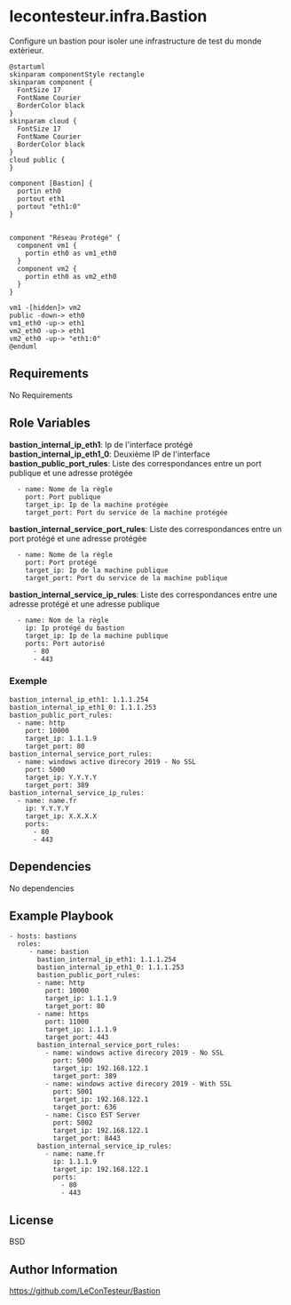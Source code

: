 lecontesteur.infra.Bastion
==========================

Configure un bastion pour isoler une infrastructure de test du monde extèrieur.

```plantuml
@startuml
skinparam componentStyle rectangle
skinparam component {
  FontSize 17
  FontName Courier
  BorderColor black
}
skinparam cloud {
  FontSize 17
  FontName Courier
  BorderColor black
}
cloud public {
}

component [Bastion] {
  portin eth0
  portout eth1
  portout "eth1:0"
}


component "Réseau Protégé" {
  component vm1 {
    portin eth0 as vm1_eth0
  }
  component vm2 {
    portin eth0 as vm2_eth0
  }
}

vm1 -[hidden]> vm2
public -down-> eth0
vm1_eth0 -up-> eth1
vm2_eth0 -up-> eth1
vm2_eth0 -up-> "eth1:0"
@enduml
```

Requirements
------------

No Requirements

Role Variables
--------------

**bastion_internal_ip_eth1**: Ip de l'interface protégé
**bastion_internal_ip_eth1_0**: Deuxième IP de l'interface
**bastion_public_port_rules**: Liste des correspondances entre un port publique et une adresse protégée

```
  - name: Nome de la règle
    port: Port publique
    target_ip: Ip de la machine protégée
    target_port: Port du service de la machine protégée
```

**bastion_internal_service_port_rules**: Liste des correspondances entre un port protégé et une adresse protégée

```
  - name: Nome de la règle
    port: Port protégé
    target_ip: Ip de la machine publique
    target_port: Port du service de la machine publique
```

**bastion_internal_service_ip_rules**: Liste des correspondances entre une adresse protégé et une adresse publique

```
  - name: Nom de la règle
    ip: Ip protégé du bastion
    target_ip: Ip de la machine publique
    ports: Port autorisé
      - 80
      - 443
```

### Exemple

```
bastion_internal_ip_eth1: 1.1.1.254
bastion_internal_ip_eth1_0: 1.1.1.253
bastion_public_port_rules:
  - name: http
    port: 10000
    target_ip: 1.1.1.9
    target_port: 80
bastion_internal_service_port_rules:
  - name: windows active direcory 2019 - No SSL
    port: 5000
    target_ip: Y.Y.Y.Y
    target_port: 389
bastion_internal_service_ip_rules:
  - name: name.fr
    ip: Y.Y.Y.Y
    target_ip: X.X.X.X
    ports:
      - 80
      - 443
```

Dependencies
------------

No dependencies

Example Playbook
----------------


    - hosts: bastions
      roles:
         - name: bastion
           bastion_internal_ip_eth1: 1.1.1.254
           bastion_internal_ip_eth1_0: 1.1.1.253
           bastion_public_port_rules:
           - name: http
             port: 10000
             target_ip: 1.1.1.9
             target_port: 80
           - name: https
             port: 11000
             target_ip: 1.1.1.9
             target_port: 443
           bastion_internal_service_port_rules:
             - name: windows active direcory 2019 - No SSL
               port: 5000
               target_ip: 192.168.122.1
               target_port: 389
             - name: windows active direcory 2019 - With SSL
               port: 5001
               target_ip: 192.168.122.1
               target_port: 636
             - name: Cisco EST Server
               port: 5002
               target_ip: 192.168.122.1
               target_port: 8443
           bastion_internal_service_ip_rules:
             - name: name.fr
               ip: 1.1.1.9
               target_ip: 192.168.122.1
               ports:
                 - 80
                 - 443

License
-------

BSD

Author Information
------------------

https://github.com/LeConTesteur/Bastion
